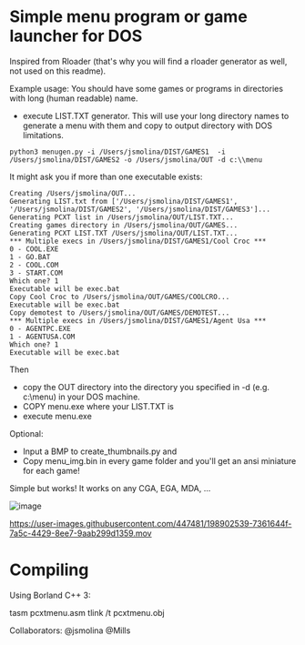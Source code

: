 # Simple menu program or game launcher for DOS
Inspired from Rloader (that's why you will find a rloader generator as well, not used on this readme).

Example usage:
You should have some games or programs in directories with long (human readable) name.

* execute LIST.TXT generator.
This will use your long directory names to generate a menu with them
and copy to output directory with DOS limitations.

`python3 menugen.py -i /Users/jsmolina/DIST/GAMES1  -i /Users/jsmolina/DIST/GAMES2 -o /Users/jsmolina/OUT -d c:\\menu`

It might ask you if more than one executable exists:
```
Creating /Users/jsmolina/OUT...
Generating LIST.txt from ['/Users/jsmolina/DIST/GAMES1', '/Users/jsmolina/DIST/GAMES2', '/Users/jsmolina/DIST/GAMES3']...
Generating PCXT list in /Users/jsmolina/OUT/LIST.TXT...
Creating games directory in /Users/jsmolina/OUT/GAMES...
Generating PCXT LIST.TXT /Users/jsmolina/OUT/LIST.TXT...
*** Multiple execs in /Users/jsmolina/DIST/GAMES1/Cool Croc ***
0 - COOL.EXE
1 - GO.BAT
2 - COOL.COM
3 - START.COM
Which one? 1
Executable will be exec.bat
Copy Cool Croc to /Users/jsmolina/OUT/GAMES/COOLCRO...
Executable will be exec.bat
Copy demotest to /Users/jsmolina/OUT/GAMES/DEMOTEST...
*** Multiple execs in /Users/jsmolina/DIST/GAMES1/Agent Usa ***
0 - AGENTPC.EXE
1 - AGENTUSA.COM
Which one? 1
Executable will be exec.bat
```

Then 
* copy the OUT directory into the directory you specified in -d (e.g. c:\menu) in your DOS machine. 
* COPY menu.exe where your LIST.TXT is
* execute menu.exe

Optional:
* Input a BMP to create_thumbnails.py and
* Copy menu_img.bin in every game folder and you'll get an ansi miniature for each game!


Simple but works! It works on any CGA, EGA, MDA, ...

![image](https://user-images.githubusercontent.com/447481/201638621-91b2cc8c-1ea2-4aec-aa00-937f8cfd991b.png)



https://user-images.githubusercontent.com/447481/198902539-7361644f-7a5c-4429-8ee7-9aab299d1359.mov

# Compiling
Using Borland C++ 3:

tasm pcxtmenu.asm
tlink /t pcxtmenu.obj


Collaborators: @jsmolina @Mills

